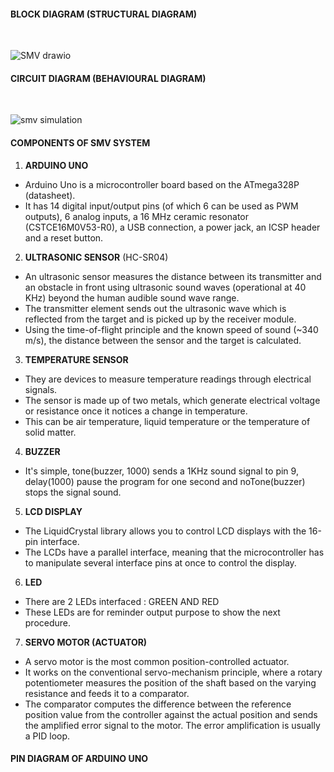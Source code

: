 #### **BLOCK DIAGRAM (STRUCTURAL DIAGRAM)**
<br>

![SMV drawio](https://user-images.githubusercontent.com/98824269/157292235-72d73453-2c94-48a5-a15b-252ae613255e.png)

#### **CIRCUIT DIAGRAM (BEHAVIOURAL DIAGRAM)**
<br>

![smv simulation](https://user-images.githubusercontent.com/98824269/157292323-4d9931a3-c223-40f6-8859-6f311c08cb07.png)

#### **COMPONENTS OF SMV SYSTEM**
1. **ARDUINO UNO** 

* Arduino Uno is a microcontroller board based on the ATmega328P (datasheet).
* It has 14 digital input/output pins (of which 6 can be used as PWM outputs), 6 analog inputs, a 16 MHz ceramic resonator (CSTCE16M0V53-R0), a USB connection, a power jack, an ICSP header and a reset button.
2. **ULTRASONIC SENSOR** (HC-SR04)
* An ultrasonic sensor measures the distance between its transmitter and an obstacle in front using ultrasonic sound waves (operational at 40 KHz) beyond the human audible sound wave range. 
* The transmitter element sends out the ultrasonic wave which is reflected from the target and is picked up by the receiver module. 
* Using the time-of-flight principle and the known speed of sound (~340 m/s), the distance between the sensor and the target is calculated.
3. **TEMPERATURE SENSOR**
* They are devices to measure temperature readings through electrical signals. 
* The sensor is made up of two metals, which generate electrical voltage or resistance once it notices a change in temperature. 
* This can be air temperature, liquid temperature or the temperature of solid matter.
4. **BUZZER**
* It's simple, tone(buzzer, 1000) sends a 1KHz sound signal to pin 9, delay(1000) pause the program for one second and noTone(buzzer) stops the signal sound. 
5. **LCD DISPLAY**
* The LiquidCrystal library allows you to control LCD displays with the 16-pin interface. 
* The LCDs have a parallel interface, meaning that the microcontroller has to manipulate several interface pins at once to control the display.
6. **LED**
* There are 2 LEDs interfaced : GREEN AND RED
* These LEDs are for reminder output purpose to show the next procedure.
7. **SERVO MOTOR (ACTUATOR)**
* A servo motor is the most common position-controlled actuator. 
* It works on the conventional servo-mechanism principle, where a rotary potentiometer measures the position of the shaft based on the varying resistance and feeds it to a comparator. 
* The comparator computes the difference between the reference position value from the controller against the actual position and sends the amplified error signal to the motor. The error amplification is usually a PID loop.

#### **PIN DIAGRAM OF ARDUINO UNO**

